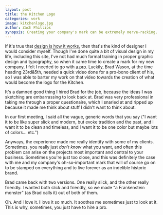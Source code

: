 ```yaml
---
layout: post
title: the Kitchen Logo
categories: work
image: kitchenlogo.jpg
author: Zach Phillips
synopsis: Creating your company's mark can be extremely nerve-racking. Hire a professional. Brad Wason was our choice.
---
```


If it's true that [design is how it works](http://daringfireball.net/2012/02/walter_isaacson_steve_jobs), then that's the kind of designer I would consider myself. Though I've done quite a bit of visual design in my life, including this site, I've not had much formal training in proper graphic design and typography, so when it came time to create a mark for my new company, I felt I needed to go with [a pro](http://twitter.com/bradwason). Luckily, Brad Wason, at the time heading 23rd&5th, needed a quick video done for a pro-bono client of his, so I was able to barter my work on that video towards the creation of what would become the logo for the Kitchen.

It's a damned good thing I hired Brad for the job, because the ideas I was sketching are embarrassing to look back at. Brad was very professional in taking me through a proper questionaire, which I snarled at and ripped up because it made me think about stuff I didn't want to think about.

In our first meeting, I said all the vague, generic words that you say ("I want it to be like super slick and modern, but evoke tradition and the past, and I want it to be clean and timeless, and I want it to be one color but maybe lots of colors... etc.")

Anyways, the experience made me really identify with some of my clients. Sometimes, you really just _don't know_ what you want, and often this problem can arise on the projects most important and central to your business. Sometimes you're just too close, and this was definitely the case with me and my company's oh-so-important mark that will of course go on to be stamped on everything and to live forever as an indelible historic brand.

Brad came back with two versions. One really slick, and the other really friendly. I wanted both slick and friendly, so we made "a Frankenstein monster" (as Brad calls it) out of both of them.

Oh. And I love it. I love it so much. It soothes me sometimes just to look at it. This is why, sometimes, you just have to hire a pro.